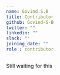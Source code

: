```yaml
---
name: Govind.S.B
title: Contributor
github: Govind-S-B
twitter: ""
linkedin: ""
slack: ""
joining_date: ""
role : contributor
---
```


Still waiting for this
